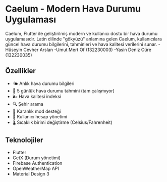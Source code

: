 # Caelum - Modern Hava Durumu Uygulaması

Caelum, Flutter ile geliştirilmiş modern ve kullanıcı dostu bir hava durumu uygulamasıdır. Latin dilinde "gökyüzü" anlamına gelen Caelum, kullanıcılara güncel hava durumu bilgilerini, tahminleri ve hava kalitesi verilerini sunar.
-Hüseyin Cevher Arslan
-Umut Mert Of  (132230003)
-Yasin Deniz Cüre (132230035)

## Özellikler

- 🌤️ Anlık hava durumu bilgileri
- 📅 5 günlük hava durumu tahmini (tam çalışmıyor)
- 🌬️ Hava kalitesi indeksi
- 🔍 Şehir arama
- 🌙 Karanlık mod desteği
- 🔐 Kullanıcı hesap yönetimi
- 🌡️ Sıcaklık birimi değiştirme (Celsius/Fahrenheit)

## Teknolojiler

- Flutter
- GetX (Durum yönetimi)
- Firebase Authentication
- OpenWeatherMap API
- Material Design 3


